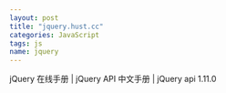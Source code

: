 ```yaml
---
layout: post
title: "jquery.hust.cc"
categories: JavaScript
tags: js
name: jquery
---
```


jQuery 在线手册 | jQuery API 中文手册 | jQuery api 1.11.0 <!--break-->

